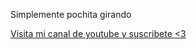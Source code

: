 Simplemente pochita girando

[Visita mi canal de youtube y suscribete <3](https://www.youtube.com/channel/UCnqUvDXbDripHPwx3MBVWLA)